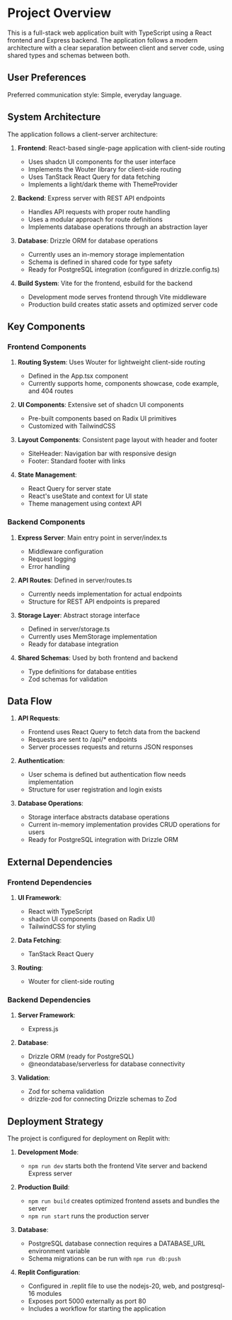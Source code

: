 # Project Overview

This is a full-stack web application built with TypeScript using a React frontend and Express backend. The application follows a modern architecture with a clear separation between client and server code, using shared types and schemas between both.

## User Preferences

Preferred communication style: Simple, everyday language.

## System Architecture

The application follows a client-server architecture:

1. **Frontend**: React-based single-page application with client-side routing
   - Uses shadcn UI components for the user interface
   - Implements the Wouter library for client-side routing
   - Uses TanStack React Query for data fetching
   - Implements a light/dark theme with ThemeProvider

2. **Backend**: Express server with REST API endpoints
   - Handles API requests with proper route handling
   - Uses a modular approach for route definitions
   - Implements database operations through an abstraction layer

3. **Database**: Drizzle ORM for database operations
   - Currently uses an in-memory storage implementation
   - Schema is defined in shared code for type safety
   - Ready for PostgreSQL integration (configured in drizzle.config.ts)

4. **Build System**: Vite for the frontend, esbuild for the backend
   - Development mode serves frontend through Vite middleware
   - Production build creates static assets and optimized server code

## Key Components

### Frontend Components

1. **Routing System**: Uses Wouter for lightweight client-side routing
   - Defined in the App.tsx component
   - Currently supports home, components showcase, code example, and 404 routes

2. **UI Components**: Extensive set of shadcn UI components
   - Pre-built components based on Radix UI primitives
   - Customized with TailwindCSS

3. **Layout Components**: Consistent page layout with header and footer
   - SiteHeader: Navigation bar with responsive design
   - Footer: Standard footer with links

4. **State Management**:
   - React Query for server state
   - React's useState and context for UI state
   - Theme management using context API

### Backend Components

1. **Express Server**: Main entry point in server/index.ts
   - Middleware configuration
   - Request logging
   - Error handling

2. **API Routes**: Defined in server/routes.ts
   - Currently needs implementation for actual endpoints
   - Structure for REST API endpoints is prepared

3. **Storage Layer**: Abstract storage interface
   - Defined in server/storage.ts
   - Currently uses MemStorage implementation
   - Ready for database integration

4. **Shared Schemas**: Used by both frontend and backend
   - Type definitions for database entities
   - Zod schemas for validation

## Data Flow

1. **API Requests**:
   - Frontend uses React Query to fetch data from the backend
   - Requests are sent to /api/* endpoints
   - Server processes requests and returns JSON responses

2. **Authentication**:
   - User schema is defined but authentication flow needs implementation
   - Structure for user registration and login exists

3. **Database Operations**:
   - Storage interface abstracts database operations
   - Current in-memory implementation provides CRUD operations for users
   - Ready for PostgreSQL integration with Drizzle ORM

## External Dependencies

### Frontend Dependencies

1. **UI Framework**:
   - React with TypeScript
   - shadcn UI components (based on Radix UI)
   - TailwindCSS for styling

2. **Data Fetching**:
   - TanStack React Query

3. **Routing**:
   - Wouter for client-side routing

### Backend Dependencies

1. **Server Framework**:
   - Express.js

2. **Database**:
   - Drizzle ORM (ready for PostgreSQL)
   - @neondatabase/serverless for database connectivity

3. **Validation**:
   - Zod for schema validation
   - drizzle-zod for connecting Drizzle schemas to Zod

## Deployment Strategy

The project is configured for deployment on Replit with:

1. **Development Mode**:
   - `npm run dev` starts both the frontend Vite server and backend Express server

2. **Production Build**:
   - `npm run build` creates optimized frontend assets and bundles the server
   - `npm run start` runs the production server

3. **Database**:
   - PostgreSQL database connection requires a DATABASE_URL environment variable
   - Schema migrations can be run with `npm run db:push`

4. **Replit Configuration**:
   - Configured in .replit file to use the nodejs-20, web, and postgresql-16 modules
   - Exposes port 5000 externally as port 80
   - Includes a workflow for starting the application